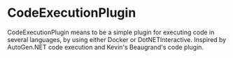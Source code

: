# CodeExecutionPlugin
CodeExecutionPlugin means to be a simple plugin for executing code in several languages, by using either Docker or DotNETInteractive. Inspired by AutoGen.NET code execution and Kevin's Beaugrand's code plugin.
